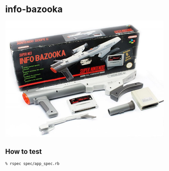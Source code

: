 # info-bazooka

![nintendo bazooka](cover.png)

## How to test

```bash
% rspec spec/app_spec.rb
```

